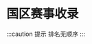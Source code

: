 # 国区赛事收录

:::caution 提示
排名无顺序
:::

<SiteInfo name="MWLC" url="https://pd.qq.com/s/b58n6sama" preview="https://docs.mwdocs.info/mwlc-logo.jpg" />

<SiteInfo name="CEA" url="https://pd.qq.com/s/8dpjp4sey" preview="https://fb-cdn.fanbook.mobi/fanbook/app/files/app_image/guild_template/game_gh_background_1.png" />

<SiteInfo name="AYT" url="https://pd.qq.com/s/9afbs5irz" preview="https://docs.mwdocs.info/700d5e5bf125df3b31237861a2c05405.jpg" />

<SiteInfo name="HLM" url="https://in.fanbook.cn/WX9B6FrU" preview="https://docs.mwdocs.info/mwhlm-logo.jpg" />

<SiteInfo name="CFL" url="https://in.fanbook.cn/Lj6B6Fha" preview="https://fb-cdn.fanbook.cn/fanbook/app/files/service/banner/14577348edddd8d00378b5195f0f2a48.jpg" />

<SiteInfo name="DW" url="https://in.fanbook.cn/L33K6FXW" preview="https://docs.mwdocs.info/mwdw-logo.jpg" />

<SiteInfo name="EVI" url="https://in.fanbook.cn/MhQe6Fl9" preview="https://docs.mwdocs.info/mwevi-logo.jpg" />

<SiteInfo name="Fanplay.CN" url="https://in.fanbook.cn/e6Md6FN4" preview="https://fb-cdn.fanbook.mobi/fanbook/app/files/app_image/guild_template/game_gh_background_1.png" />

<SiteInfo name="UPLC" url="https://in.fanbook.cn/9TMd6F5L" preview="https://fb-cdn.fanbook.mobi/fanbook/app/files/app_image/guild_template/game_gh_background_1.png" />
